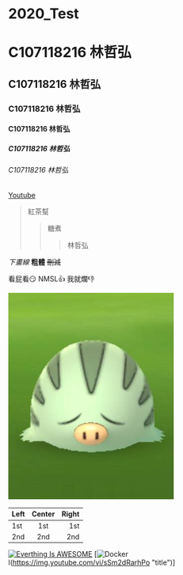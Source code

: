 # 2020_Test

# C107118216 林哲弘
## C107118216 林哲弘
### C107118216 林哲弘
#### C107118216 林哲弘
##### C107118216 林哲弘
###### C107118216 林哲弘


[Youtube](https://www.youtube.com/?gl=TW&hl=zh-TW)

>紅茶幫
>>糖煮
>>>林哲弘

_下畫線_
**粗體**
~~刪減~~

看屁看:smirk:
NMSL:+1:
我就爛:-1:

![NKFUST]( 102506.jpg "第一科大")


|Left | Center | Right|
|:----|:------:|-------:|
|1st  | 1st    | 1st    |
|2nd  | 2nd    | 2nd    |

[![Everthing Is AWESOME](https://img.youtube.com/vi/StTqXEQ21-Y/0.jpg)](htpps://www.youtube.com/watch?v=StTqXEQ21-Y "Everything Is AWESOME")
[![Docker](https://img.youtube.com/vi/sSm2dRarhPo/0.jpg)l(https://img.youtube.com/vi/sSm2dRarhPo "title")]

